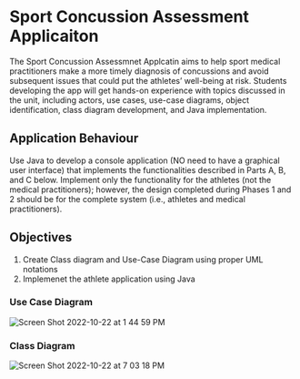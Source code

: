 # Sport Concussion Assessment Applicaiton 

The Sport Concussion Assessmnet Applcatin aims to help sport medical practitioners make a more timely diagnosis of concussions and avoid subsequent issues that could put the athletes’ well-being at risk. Students developing the app will get hands-on experience with topics discussed in the unit, including actors, use cases, use-case diagrams, object
identification, class diagram development, and Java implementation.

## Application Behaviour 

Use Java to develop a console application (NO need to have a graphical user interface) that
implements the functionalities described in Parts A, B, and C below. Implement only the
functionality for the athletes (not the medical practitioners); however, the design completed during Phases 1 and 2 should be for the complete system (i.e., athletes and medical practitioners).

## Objectives
1. Create Class diagram and Use-Case Diagram using proper UML notations
2. Implemenet the athlete application using Java 

### Use Case Diagram


![Screen Shot 2022-10-22 at 1 44 59 PM](https://user-images.githubusercontent.com/87394060/199393000-5b3e5662-821e-483a-8241-3762328dc2e2.png)


### Class Diagram 

![Screen Shot 2022-10-22 at 7 03 18 PM](https://user-images.githubusercontent.com/87394060/199393097-db059b77-7eb4-4469-a45d-0603761c2b27.png)




